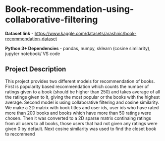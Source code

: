 # Book-recommendation-using-collaborative-filtering

**Dataset link** - https://www.kaggle.com/datasets/arashnic/book-recommendation-dataset
 
**Python 3+ Dependencies** - pandas, numpy, sklearn (cosine similarity), jupyter notebook/ VS code

## Project Description 
This project provides two different models for recommendation of books. First is popularity based recommendation which counts the number of ratings given to a book (should be higher than 250) and takes average of all the ratings given to it, giving the most popular or the books with the highest average.
Second model is using collaborative filtering and cosine similarity. We make a 2D matrix with book titles and user ids, user ids who have rated more than 200 books and books which have more than 50 ratings were chosen. Then it was converted to a 2D sparse matrix continaing ratings from all users to all books, those users that had not given any ratings were given 0 by default. Next cosine similarity was used to find the closet book to recommend 
 
